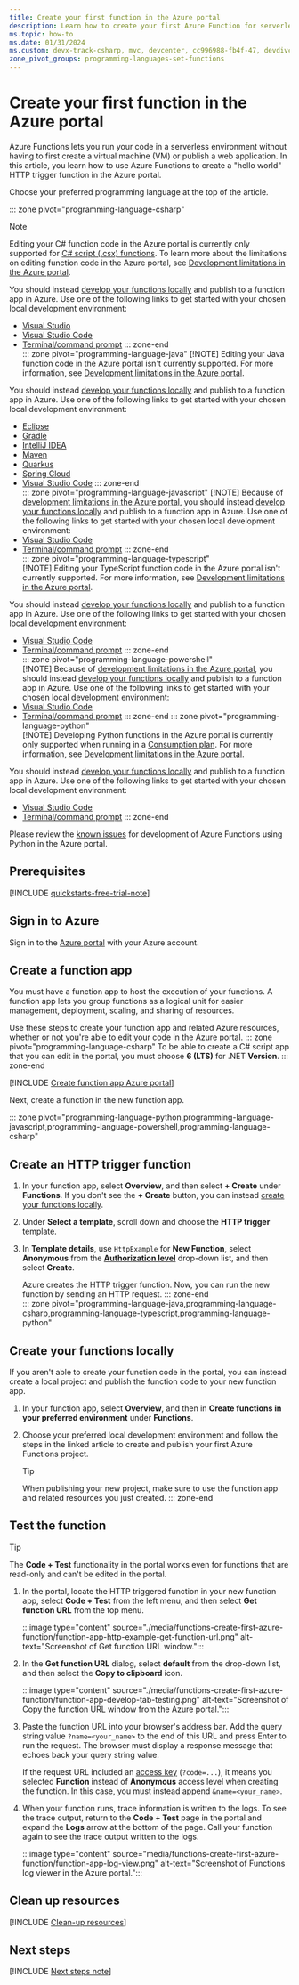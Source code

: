 ```yaml
---
title: Create your first function in the Azure portal
description: Learn how to create your first Azure Function for serverless execution using the Azure portal.
ms.topic: how-to
ms.date: 01/31/2024
ms.custom: devx-track-csharp, mvc, devcenter, cc996988-fb4f-47, devdivchpfy22, devx-track-extended-java, devx-track-js, devx-track-python
zone_pivot_groups: programming-languages-set-functions
---
```


# Create your first function in the Azure portal

Azure Functions lets you run your code in a serverless environment without having to first create a virtual machine (VM) or publish a web application. In this article, you learn how to use Azure Functions to create a "hello world" HTTP trigger function in the Azure portal. 

Choose your preferred programming language at the top of the article.

::: zone pivot="programming-language-csharp"  
>[!NOTE]
>Editing your C# function code in the Azure portal is currently only supported for [C# script (.csx) functions](functions-reference-csharp.md). To learn more about the limitations on editing function code in the Azure portal, see [Development limitations in the Azure portal](functions-how-to-use-azure-function-app-settings.md#development-limitations-in-the-azure-portal). 
>
> You should instead [develop your functions locally](functions-develop-local.md) and publish to a function app in Azure. Use one of the following links to get started with your chosen local development environment:
>+ [Visual Studio](functions-create-your-first-function-visual-studio.md)
>+ [Visual Studio Code](./create-first-function-vs-code-csharp.md)
>+ [Terminal/command prompt](./create-first-function-cli-csharp.md)
::: zone-end  
::: zone pivot="programming-language-java" 
>[!NOTE]
>Editing your Java function code in the Azure portal isn't currently supported. For more information, see [Development limitations in the Azure portal](functions-how-to-use-azure-function-app-settings.md#development-limitations-in-the-azure-portal). 
> 
> You should instead [develop your functions locally](functions-develop-local.md) and publish to a function app in Azure. Use one of the following links to get started with your chosen local development environment:
>+ [Eclipse](functions-create-maven-eclipse.md)
>+ [Gradle](functions-create-first-java-gradle.md)
>+ [IntelliJ IDEA](functions-create-maven-intellij.md) 
>+ [Maven](create-first-function-cli-java.md)
>+ [Quarkus](functions-create-first-quarkus.md)
>+ [Spring Cloud](/azure/developer/java/spring-framework/getting-started-with-spring-cloud-function-in-azure?toc=/azure/azure-functions/toc.json)
>+ [Visual Studio Code](create-first-function-vs-code-java.md) 
::: zone-end  
::: zone pivot="programming-language-javascript"
>[!NOTE]
>Because of [development limitations in the Azure portal](functions-how-to-use-azure-function-app-settings.md#development-limitations-in-the-azure-portal), you should instead [develop your functions locally](functions-develop-local.md) and publish to a function app in Azure. Use one of the following links to get started with your chosen local development environment:
>+ [Visual Studio Code](./create-first-function-vs-code-node.md)
>+ [Terminal/command prompt](./create-first-function-cli-node.md)
::: zone-end   
::: zone pivot="programming-language-typescript"  
>[!NOTE]
>Editing your TypeScript function code in the Azure portal isn't currently supported. For more information, see [Development limitations in the Azure portal](functions-how-to-use-azure-function-app-settings.md#development-limitations-in-the-azure-portal). 
> 
> You should instead [develop your functions locally](functions-develop-local.md) and publish to a function app in Azure. Use one of the following links to get started with your chosen local development environment:
>+ [Visual Studio Code](./create-first-function-vs-code-typescript.md)
>+ [Terminal/command prompt](./create-first-function-cli-typescript.md)
::: zone-end  
::: zone pivot="programming-language-powershell"  
>[!NOTE]
>Because of [development limitations in the Azure portal](functions-how-to-use-azure-function-app-settings.md#development-limitations-in-the-azure-portal), you should instead [develop your functions locally](functions-develop-local.md) and publish to a function app in Azure. Use one of the following links to get started with your chosen local development environment:
>+ [Visual Studio Code](./create-first-function-vs-code-powershell.md)
>+ [Terminal/command prompt](./create-first-function-cli-powershell.md)
::: zone-end 
::: zone pivot="programming-language-python"  
>[!NOTE]
>Developing Python functions in the Azure portal is currently only supported when running in a [Consumption plan](./consumption-plan.md). For more information, see [Development limitations in the Azure portal](functions-how-to-use-azure-function-app-settings.md#development-limitations-in-the-azure-portal).
>
> You should instead [develop your functions locally](functions-develop-local.md) and publish to a function app in Azure. Use one of the following links to get started with your chosen local development environment:
>+ [Visual Studio Code](./create-first-function-vs-code-python.md)
>+ [Terminal/command prompt](./create-first-function-cli-python.md)
::: zone-end 

Please review the [known issues](./recover-python-functions.md#development-issues-in-the-azure-portal) for development of Azure Functions using Python in the Azure portal.

## Prerequisites

[!INCLUDE [quickstarts-free-trial-note](../../includes/quickstarts-free-trial-note.md)]

## Sign in to Azure

Sign in to the [Azure portal](https://portal.azure.com) with your Azure account.

## Create a function app

You must have a function app to host the execution of your functions. A function app lets you group functions as a logical unit for easier management, deployment, scaling, and sharing of resources. 

Use these steps to create your function app and related Azure resources, whether or not you're able to edit your code in the Azure portal. 
::: zone pivot="programming-language-csharp" 
To be able to create a C# script app that you can edit in the portal, you must choose **6 (LTS)** for .NET **Version**.
::: zone-end

[!INCLUDE [Create function app Azure portal](../../includes/functions-create-function-app-portal.md)]

Next, create a function in the new function app.

::: zone pivot="programming-language-python,programming-language-javascript,programming-language-powershell,programming-language-csharp"  
## <a name="create-function"></a>Create an HTTP trigger function

1. In your function app, select **Overview**, and then select **+ Create** under **Functions**. If you don't see the **+ Create** button, you can instead [create your functions locally](#create-your-functions-locally).

1. Under **Select a template**, scroll down and choose the **HTTP trigger** template.

1. In **Template details**, use `HttpExample` for **New Function**, select **Anonymous** from the **[Authorization level](functions-bindings-http-webhook-trigger.md#authorization-keys)** drop-down list, and then select **Create**.

    Azure creates the HTTP trigger function. Now, you can run the new function by sending an HTTP request.
::: zone-end  
::: zone pivot="programming-language-java,programming-language-csharp,programming-language-typescript,programming-language-python" 
## Create your functions locally

If you aren't able to create your function code in the portal, you can instead create a local project and publish the function code to your new function app.

1. In your function app, select **Overview**, and then in **Create functions in your preferred environment** under **Functions**.

1. Choose your preferred local development environment and follow the steps in the linked article to create and publish your first Azure Functions project. 

    >[!TIP]
    >When publishing your new project, make sure to use the function app and related resources you just created. 
::: zone-end  
## Test the function

> [!TIP]
> The **Code + Test** functionality in the portal works even for functions that are read-only and can't be edited in the portal.

1. In the portal, locate the HTTP triggered function in your new function app, select **Code + Test** from the left menu, and then select **Get function URL** from the top menu.

    :::image type="content" source="./media/functions-create-first-azure-function/function-app-http-example-get-function-url.png" alt-text="Screenshot of Get function URL window.":::

1. In the **Get function URL** dialog, select **default** from the drop-down list, and then select the **Copy to clipboard** icon.

    :::image type="content" source="./media/functions-create-first-azure-function/function-app-develop-tab-testing.png" alt-text="Screenshot of Copy the function URL window from the Azure portal.":::

1. Paste the function URL into your browser's address bar. Add the query string value `?name=<your_name>` to the end of this URL and press Enter to run the request. The browser must display a response message that echoes back your query string value.

    If the request URL included an [access key](functions-bindings-http-webhook-trigger.md#authorization-keys) (`?code=...`), it means you selected **Function** instead of **Anonymous** access level when creating the function. In this case, you must instead append `&name=<your_name>`.

1. When your function runs, trace information is written to the logs. To see the trace output, return to the **Code + Test** page in the portal and expand the **Logs** arrow at the bottom of the page. Call your function again to see the trace output written to the logs.

    :::image type="content" source="media/functions-create-first-azure-function/function-app-log-view.png" alt-text="Screenshot of Functions log viewer in the Azure portal.":::

## Clean up resources

[!INCLUDE [Clean-up resources](../../includes/functions-quickstart-cleanup.md)]

## Next steps

[!INCLUDE [Next steps note](../../includes/functions-quickstart-next-steps.md)]
